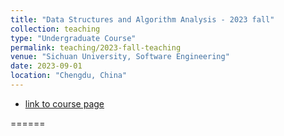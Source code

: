 ```yaml
---
title: "Data Structures and Algorithm Analysis - 2023 fall"
collection: teaching
type: "Undergraduate Course"
permalink: teaching/2023-fall-teaching
venue: "Sichuan University, Software Engineering"
date: 2023-09-01
location: "Chengdu, China"
---
```

- [link to course page](/teaching/DSA)

======

